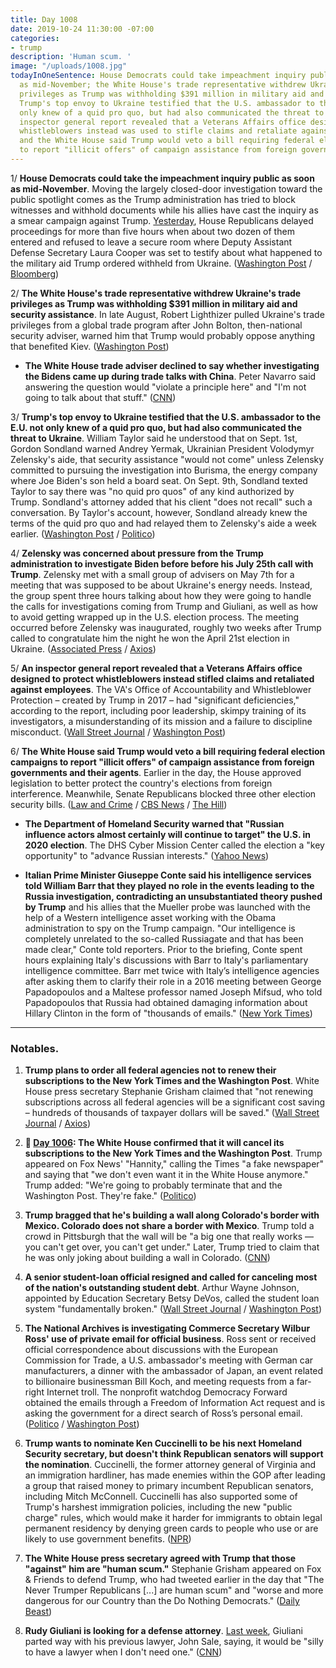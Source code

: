 ```yaml
---
title: Day 1008
date: 2019-10-24 11:30:00 -07:00
categories:
- trump
description: 'Human scum. '
image: "/uploads/1008.jpg"
todayInOneSentence: House Democrats could take impeachment inquiry public as soon
  as mid-November; the White House's trade representative withdrew Ukraine's trade
  privileges as Trump was withholding $391 million in military aid and security assistance;
  Trump's top envoy to Ukraine testified that the U.S. ambassador to the E.U. not
  only knew of a quid pro quo, but had also communicated the threat to Ukraine; An
  inspector general report revealed that a Veterans Affairs office designed to protect
  whistleblowers instead was used to stifle claims and retaliate against employees;
  and the White House said Trump would veto a bill requiring federal election campaigns
  to report "illicit offers" of campaign assistance from foreign governments.
---
```


1/ **House Democrats could take the impeachment inquiry public as soon as mid-November**. Moving the largely closed-door investigation toward the public spotlight comes as the Trump administration has tried to block witnesses and withhold documents while his allies have cast the inquiry as a smear campaign against Trump. [Yesterday](https://whatthefuckjusthappenedtoday.com/2019/10/23/day-1007/#3-roughly-30-house-republicans-force), House Republicans delayed proceedings for more than five hours when about two dozen of them entered and refused to leave a secure room where Deputy Assistant Defense Secretary Laura Cooper was set to testify about what happened to the military aid Trump ordered withheld from Ukraine. ([Washington Post](https://www.washingtonpost.com/politics/house-democrats-look-to-take-private-impeachment-probe-public-as-soon-as-mid-november/2019/10/23/419357ca-f4e2-11e9-829d-87b12c2f85dd_story.html) / [Bloomberg](https://www.bloomberg.com/news/articles/2019-10-24/-smoking-gun-testimony-accelerates-democrat-impeach-timeline))

2/ **The White House's trade representative withdrew Ukraine's trade privileges as Trump was withholding $391 million in military aid and security assistance**. In late August, Robert Lighthizer pulled Ukraine's trade privileges from a global trade program after John Bolton, then-national security adviser, warned him that Trump would probably oppose anything that benefited Kiev. ([Washington Post](https://www.washingtonpost.com/business/economy/white-house-delayed-ukraine-trade-decision-in-august-a-signal-that-us-suspension-of-cooperation-extended-beyond-security-funds/2019/10/24/a42b8992-f67d-11e9-8cf0-4cc99f74d127_story.html))

* **The White House trade adviser declined to say whether investigating the Bidens came up during trade talks with China**. Peter Navarro said answering the question would "violate a principle here" and "I'm not going to talk about that stuff." ([CNN](https://www.cnn.com/2019/10/24/politics/peter-navarro-donald-trump-joe-biden-investigation-china-talks/index.html))

3/ **Trump's top envoy to Ukraine testified that the U.S. ambassador to the E.U. not only knew of a quid pro quo, but had also communicated the threat to Ukraine**. William Taylor said he understood that on Sept. 1st, Gordon Sondland warned Andrey Yermak, Ukrainian President Volodymyr Zelensky's aide, that security assistance "would not come" unless Zelensky committed to pursuing the investigation into Burisma, the energy company where Joe Biden's son held a board seat. On Sept. 9th, Sondland texted Taylor to say there was "no quid pro quos" of any kind authorized by Trump. Sondland's attorney added that his client "does not recall" such a conversation. By Taylor's account, however, Sondland already knew the terms of the quid pro quo and had relayed them to Zelensky's aide a week earlier. ([Washington Post](https://www.washingtonpost.com/national-security/us-ambassador-to-eu-does-not-recall-threatening-ukraine-over-funding-attorney-says/2019/10/23/d2232f9e-f5c4-11e9-8cf0-4cc99f74d127_story.html) / [Politico](https://www.politico.com/news/2019/10/23/gordon-sondland-william-taylor-ukraine-testimony-055825))

4/ **Zelensky was concerned about pressure from the Trump administration to investigate Biden before before his July 25th call with Trump**. Zelensky met with a small group of advisers on May 7th for a meeting that was supposed to be about Ukraine's energy needs. Instead, the group spent three hours talking about how they were going to handle the calls for investigations coming from Trump and Giuliani, as well as how to avoid getting wrapped up in the U.S. election process. The meeting occurred before Zelensky was inaugurated, roughly two weeks after Trump called to congratulate him the night he won the April 21st election in Ukraine. ([Associated Press](https://apnews.com/b048901b635f423db49a10046daaf8a8) / [Axios](https://www.axios.com/ukraine-trump-pressure-military-aid-fb86bc7a-87a8-40a3-8f60-13c8bfc7eb12.html))

5/ **An inspector general report revealed that a Veterans Affairs office designed to protect whistleblowers instead stifled claims and retaliated against employees**. The VA's Office of Accountability and Whistleblower Protection – created by Trump in 2017 – had "significant deficiencies," according to the report, including poor leadership, skimpy training of its investigators, a misunderstanding of its mission and a failure to discipline misconduct. ([Wall Street Journal](https://www.wsj.com/articles/veterans-affairs-investigators-fault-whistleblower-office-created-by-trump-11571925164) / [Washington Post](https://www.washingtonpost.com/politics/trumps-heralded-whistleblower-office-at-va-has-failed-its-most-basic-mission-watchdog-says/2019/10/24/561e9022-f679-11e9-8cf0-4cc99f74d127_story.html))

6/ **The White House said Trump would veto a bill requiring federal election campaigns to report "illicit offers" of campaign assistance from foreign governments and their agents**. Earlier in the day, the House approved legislation to better protect the country's elections from foreign interference. Meanwhile, Senate Republicans blocked three other election security bills. ([Law and Crime](https://lawandcrime.com/high-profile/white-house-threatens-to-veto-bill-requiring-campaigns-to-report-illicit-offers-from-foreign-governments/) / [CBS News](https://www.cbsnews.com/news/house-democrats-pass-bill-to-prevent-foreign-interference-in-elections-trump-veto-today-2019-10-24/) / [The Hill](https://thehill.com/homenews/senate/467130-senate-gop-blocks-three-election-security-bills-for-second-day))

* **The Department of Homeland Security warned that "Russian influence actors almost certainly will continue to target" the U.S. in 2020 election**. The DHS Cyber Mission Center called the election a "key opportunity" to "advance Russian interests." ([Yahoo News](https://news.yahoo.com/dhs-warns-russia-influence-2020-elections-170005501.html))

* **Italian Prime Minister Giuseppe Conte said his intelligence services told William Barr that they played no role in the events leading to the Russia investigation, contradicting an unsubstantiated theory pushed by Trump** and his allies that the Mueller probe was launched with the help of a Western intelligence asset working with the Obama administration to spy on the Trump campaign. "Our intelligence is completely unrelated to the so-called Russiagate and that has been made clear," Conte told reporters. Prior to the briefing, Conte spent hours explaining Italy's discussions with Barr to Italy's parliamentary intelligence committee. Barr met twice with Italy’s intelligence agencies after asking them to clarify their role in a 2016 meeting between George Papadopoulos and a Maltese professor named Joseph Mifsud, who told Papadopoulos that Russia had obtained damaging information about Hillary Clinton in the form of "thousands of emails." ([New York Times](https://www.nytimes.com/2019/10/23/world/europe/italy-trump-conspiracy-conte.html))

---

### Notables.

1. **Trump plans to order all federal agencies not to renew their subscriptions to the New York Times and the Washington Post**. White House press secretary Stephanie Grisham claimed that "not renewing subscriptions across all federal agencies will be a significant cost saving – hundreds of thousands of taxpayer dollars will be saved." ([Wall Street Journal](https://www.wsj.com/articles/trump-to-tell-federal-agencies-to-cut-new-york-times-washington-post-subscriptions-11571937831) / [Axios](https://www.axios.com/white-house-new-york-times-washington-post-subscriptions-5dedb9bf-c036-4185-b5a3-765cefa0dbd9.html))

2. **📌 [Day 1006](https://whatthefuckjusthappenedtoday.com/2019/10/22/day-1006/): The White House confirmed that it will cancel its subscriptions to the New York Times and the Washington Post**. Trump appeared on Fox News' "Hannity," calling the Times "a fake newspaper" and saying that "we don't even want it in the White House anymore." Trump added: "We're going to probably terminate that and the Washington Post. They're fake." ([Politico](https://www.politico.com/news/2019/10/22/white-house-cancel-times-post-subscriptions-054314))

3. **Trump bragged that he's building a wall along Colorado's border with Mexico. Colorado does not share a border with Mexico**. Trump told a crowd in Pittsburgh that the wall will be "a big one that really works — you can't get over, you can't get under." Later, Trump tried to claim that he was only joking about building a wall in Colorado. ([CNN](https://www.cnn.com/2019/10/23/politics/trump-us-building-wall-colorado/index.html))

4. **A senior student-loan official resigned and called for canceling most of the nation's outstanding student debt**. Arthur Wayne Johnson, appointed by Education Secretary Betsy DeVos, called the student loan system "fundamentally broken." ([Wall Street Journal](https://www.wsj.com/articles/trump-education-official-to-resign-and-call-for-mass-student-loan-forgiveness-11571909400) / [Washington Post](https://www.washingtonpost.com/education/2019/10/24/devos-appointed-official-resigns-calls-sweeping-student-loan-forgiveness/))

5. **The National Archives is investigating Commerce Secretary Wilbur Ross' use of private email for official business**. Ross sent or received official correspondence about discussions with the European Commission for Trade, a U.S. ambassador's meeting with German car manufacturers, a dinner with the ambassador of Japan, an event related to billionaire businessman Bill Koch, and meeting requests from a far-right Internet troll. The nonprofit watchdog Democracy Forward obtained the emails through a Freedom of Information Act request and is asking the government for a direct search of Ross’s personal email. ([Politico](https://www.politico.com/news/2019/10/24/wilbur-ross-private-email-national-archives-056287) / [Washington Post](https://www.washingtonpost.com/lifestyle/style/dont-sleep-on-wilbur-ross/2019/09/27/e9928b46-dd93-11e9-be96-6adb81821e90_story.html))

6. **Trump wants to nominate Ken Cuccinelli to be his next Homeland Security secretary, but doesn't think Republican senators will support the nomination**. Cuccinelli, the former attorney general of Virginia and an immigration hardliner, has made enemies within the GOP after leading a group that raised money to primary incumbent Republican senators, including Mitch McConnell. Cuccinelli has also supported some of Trump's harshest immigration policies, including the new "public charge" rules, which would make it harder for immigrants to obtain legal permanent residency by denying green cards to people who use or are likely to use government benefits. ([NPR](https://www.npr.org/2019/10/23/772730225/exclusive-trump-wants-to-pick-cuccinelli-for-dhs-but-worries-senate-would-balk))

7. **The White House press secretary agreed with Trump that those "against" him are "human scum."** Stephanie Grisham appeared on Fox & Friends to defend Trump, who had tweeted earlier in the day that "The Never Trumper Republicans \[...\] are human scum" and "worse and more dangerous for our Country than the Do Nothing Democrats." ([Daily Beast](https://www.thedailybeast.com/white-house-press-secretary-grisham-those-against-trump-deserve-to-be-called-human-scum))

8. **Rudy Giuliani is looking for a defense attorney**. [Last week](https://whatthefuckjusthappenedtoday.com/2019/10/15/day-999/#5-giuliani-wont-comply-with-a-congre), Giuliani parted way with his previous lawyer, John Sale, saying, it would be "silly to have a lawyer when I don't need one." ([CNN](https://www.cnn.com/2019/10/23/politics/rudy-giuliani-defense-attorney/index.html))